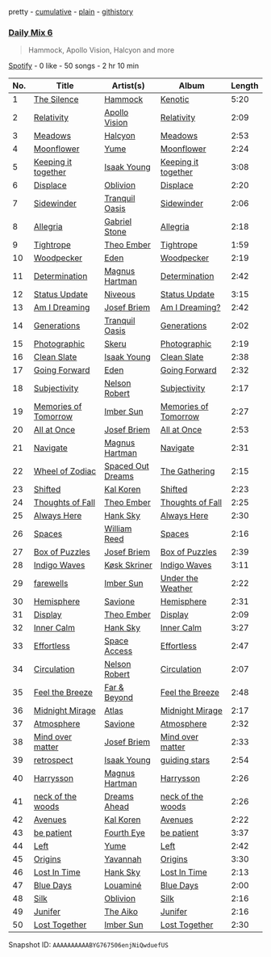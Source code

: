 pretty - [cumulative](/playlists/cumulative/37i9dQZF1E37DfB9BO9G7y.md) - [plain](/playlists/plain/37i9dQZF1E37DfB9BO9G7y) - [githistory](https://github.githistory.xyz/mdn522/spotify-playlist-archive/blob/main/playlists/plain/37i9dQZF1E37DfB9BO9G7y)

### [Daily Mix 6](https://open.spotify.com/playlist/37i9dQZF1E37DfB9BO9G7y)

> Hammock, Apollo Vision, Halcyon and more

[Spotify](https://open.spotify.com/user/spotify) - 0 like - 50 songs - 2 hr 10 min

| No. | Title | Artist(s) | Album | Length |
|---|---|---|---|---|
| 1 | [The Silence](https://open.spotify.com/track/7JA9PvWd4SeWtmY7NIdjEP) | [Hammock](https://open.spotify.com/artist/0VOR7Ie9xUSb45fzIIVJQ1) | [Kenotic](https://open.spotify.com/album/4muC3Gg4Us6ZIJ3wFDSQmS) | 5:20 |
| 2 | [Relativity](https://open.spotify.com/track/67nD0mOPtbTm5lhBsBhXqV) | [Apollo Vision](https://open.spotify.com/artist/0S54IVxCmJNc6FN8wLIC5v) | [Relativity](https://open.spotify.com/album/1OEiVFSqZIrwAqlfvgDaSJ) | 2:09 |
| 3 | [Meadows](https://open.spotify.com/track/02ssEFV2TFLeNo5KZivt0W) | [Halcyon](https://open.spotify.com/artist/6uKnnABqlxCnC40GjvgkP1) | [Meadows](https://open.spotify.com/album/4bGesTzW1f6jZN5oMAGBuB) | 2:53 |
| 4 | [Moonflower](https://open.spotify.com/track/68uoaBjCO9hUuKtUTwyJ2w) | [Yume](https://open.spotify.com/artist/4BgMskNNvTm3R0amoQs2eD) | [Moonflower](https://open.spotify.com/album/18qWsj6gnAWcpWMrnry2dL) | 2:24 |
| 5 | [Keeping it together](https://open.spotify.com/track/7kM1ugB4jojCdoZWWDNrkt) | [Isaak Young](https://open.spotify.com/artist/7qmOAgRUFZhLfwtyCGPKdo) | [Keeping it together](https://open.spotify.com/album/4gAeEQvhq9kX2vQP5RhKwP) | 3:08 |
| 6 | [Displace](https://open.spotify.com/track/4PSh6Xs1SIXT6JEAz8QGYk) | [Oblivion](https://open.spotify.com/artist/5bay23a7lnykOEQWt7FVnQ) | [Displace](https://open.spotify.com/album/0T0ham97bER92N0nshZX97) | 2:20 |
| 7 | [Sidewinder](https://open.spotify.com/track/3M2xzIfYmZ2OdPddM9KPZe) | [Tranquil Oasis](https://open.spotify.com/artist/31pLNmCY9ScYFahS0Qa448) | [Sidewinder](https://open.spotify.com/album/3oneaMF29LhE6YaT8tCPp3) | 2:06 |
| 8 | [Allegria](https://open.spotify.com/track/7KtjtJqxdejIq2k1bSW4h1) | [Gabriel Stone](https://open.spotify.com/artist/2n5cofsnSYMHUF8C9TmIA1) | [Allegria](https://open.spotify.com/album/5VBxggRl9srHJJamuknQCp) | 2:18 |
| 9 | [Tightrope](https://open.spotify.com/track/6wOmEiwPJaGIV91DHlfCmf) | [Theo Ember](https://open.spotify.com/artist/5D2aedk5p3rkUVfU4c72uR) | [Tightrope](https://open.spotify.com/album/52MysioH66TVp8O93ppRgW) | 1:59 |
| 10 | [Woodpecker](https://open.spotify.com/track/0zMRLgAv7POwRpgtAZbtvj) | [Eden](https://open.spotify.com/artist/2ZgkqMJtaEzlPnzjbCDCmD) | [Woodpecker](https://open.spotify.com/album/4G4Ls4pN6Nj5ouFwtSB8UD) | 2:19 |
| 11 | [Determination](https://open.spotify.com/track/0w6yRMdjXPiRYFzbkKi27h) | [Magnus Hartman](https://open.spotify.com/artist/0mAdUTIB13jBSnfdYp7xKl) | [Determination](https://open.spotify.com/album/55E8hkQ079zjb5ET1ZO7ba) | 2:42 |
| 12 | [Status Update](https://open.spotify.com/track/5n3dl9d3unwH31VgeyJpX0) | [Niveous](https://open.spotify.com/artist/3KIXk1rxDXMHyRgUvKplyx) | [Status Update](https://open.spotify.com/album/0DlPetBxkMsyqPTcaoQAHT) | 3:15 |
| 13 | [Am I Dreaming](https://open.spotify.com/track/7zVTz5fDa8AfRfGdnXou3m) | [Josef Briem](https://open.spotify.com/artist/4WPCpYGEKs5yshn2wETIDB) | [Am I Dreaming?](https://open.spotify.com/album/4BUYwoUwa0fmfc2SR8NjRE) | 2:42 |
| 14 | [Generations](https://open.spotify.com/track/2Q1DBeLBiPfTOEpDmKhkjP) | [Tranquil Oasis](https://open.spotify.com/artist/31pLNmCY9ScYFahS0Qa448) | [Generations](https://open.spotify.com/album/2fEom3b2ckYWqdnNfhJnIe) | 2:02 |
| 15 | [Photographic](https://open.spotify.com/track/1K2pzcuinGj4FEzIgruh4B) | [Skeru](https://open.spotify.com/artist/2VtgVsxxb33b7iZ71BNDg7) | [Photographic](https://open.spotify.com/album/19oaWHGwgVl7fgXmn6PHZM) | 2:19 |
| 16 | [Clean Slate](https://open.spotify.com/track/7CqVGMtoQBCWqrLiad6tqJ) | [Isaak Young](https://open.spotify.com/artist/7qmOAgRUFZhLfwtyCGPKdo) | [Clean Slate](https://open.spotify.com/album/7kSDFu4VWH9euEwHBmgV5P) | 2:38 |
| 17 | [Going Forward](https://open.spotify.com/track/2hrXZPJGelk7cCD0zmiDFA) | [Eden](https://open.spotify.com/artist/2ZgkqMJtaEzlPnzjbCDCmD) | [Going Forward](https://open.spotify.com/album/6QlPjdJ2ZQHYIAB8MPntRj) | 2:32 |
| 18 | [Subjectivity](https://open.spotify.com/track/1DOMV5qK3ClFmqEgByK4jz) | [Nelson Robert](https://open.spotify.com/artist/1nITSgFXHcsi7Im2tAANUp) | [Subjectivity](https://open.spotify.com/album/62qoVCVWuKwyP0HBVoFlbA) | 2:17 |
| 19 | [Memories of Tomorrow](https://open.spotify.com/track/3S5bNdw13XmF0Zw98KtVrV) | [Imber Sun](https://open.spotify.com/artist/2HyEvRdpjC6Ek9cLlLof0X) | [Memories of Tomorrow](https://open.spotify.com/album/2KYiBu3vVTbnbV7tnTZCDN) | 2:27 |
| 20 | [All at Once](https://open.spotify.com/track/2zMC6uUmuF3XCWkO6cDSF2) | [Josef Briem](https://open.spotify.com/artist/4WPCpYGEKs5yshn2wETIDB) | [All at Once](https://open.spotify.com/album/19NsKwr1MJ01pITOxAFX0x) | 2:53 |
| 21 | [Navigate](https://open.spotify.com/track/0N0BMTZAiZmlfMdc9XGHkg) | [Magnus Hartman](https://open.spotify.com/artist/0mAdUTIB13jBSnfdYp7xKl) | [Navigate](https://open.spotify.com/album/3LpBIXm0HKFxMzkNVjbLni) | 2:31 |
| 22 | [Wheel of Zodiac](https://open.spotify.com/track/5Uj3rUYghH7vcKl5IiitWC) | [Spaced Out Dreams](https://open.spotify.com/artist/7iGqNpmYWmkzGG6gwIVAha) | [The Gathering](https://open.spotify.com/album/3QuRI71gWqj1HxTmQdBMhF) | 2:15 |
| 23 | [Shifted](https://open.spotify.com/track/4KFmw3X64zQA7czCxoRxyP) | [Kal Koren](https://open.spotify.com/artist/48ZAcUtJjaZZ0OZstH5X4v) | [Shifted](https://open.spotify.com/album/1GTp2piaMxzEu2Pr36zYMh) | 2:23 |
| 24 | [Thoughts of Fall](https://open.spotify.com/track/14xTHv8Vgp5f0k4jgJYLlQ) | [Theo Ember](https://open.spotify.com/artist/5D2aedk5p3rkUVfU4c72uR) | [Thoughts of Fall](https://open.spotify.com/album/5K5BKf3QtTTVwuCkkgaWAS) | 2:25 |
| 25 | [Always Here](https://open.spotify.com/track/1rI4uOKyr3fLslWMMwjS0J) | [Hank Sky](https://open.spotify.com/artist/2OY5PzPmKNjNFgy4QwOPdI) | [Always Here](https://open.spotify.com/album/2wvLx5K3usy7ULZv9nqteD) | 2:30 |
| 26 | [Spaces](https://open.spotify.com/track/72eV4iUZ0MHnx35ARmPwYY) | [William Reed](https://open.spotify.com/artist/62TYFSmuHJr3QblYwgJq76) | [Spaces](https://open.spotify.com/album/44UlIseSRSr4N7AtOkiQb1) | 2:16 |
| 27 | [Box of Puzzles](https://open.spotify.com/track/431AGNkunph9tljrKJ1ajO) | [Josef Briem](https://open.spotify.com/artist/4WPCpYGEKs5yshn2wETIDB) | [Box of Puzzles](https://open.spotify.com/album/1bF0vGk9X8YhcvJvz2nDYc) | 2:39 |
| 28 | [Indigo Waves](https://open.spotify.com/track/1zD4Rvpzn5v7oLxqlbyfhd) | [Køsk Skriner](https://open.spotify.com/artist/373GwyozV3SJ9WC59MtwZu) | [Indigo Waves](https://open.spotify.com/album/0zw5agu3WoaZKT9mUwSi56) | 3:11 |
| 29 | [farewells](https://open.spotify.com/track/1EoaRggXd8RBKp4uFYB6PW) | [Imber Sun](https://open.spotify.com/artist/2HyEvRdpjC6Ek9cLlLof0X) | [Under the Weather](https://open.spotify.com/album/22nxXrvNWalmBOHUQkE85D) | 2:22 |
| 30 | [Hemisphere](https://open.spotify.com/track/0Uek6WY0h7l6DSHmCQSqss) | [Savione](https://open.spotify.com/artist/3BqdrzfJnVqaTOI84wcjVg) | [Hemisphere](https://open.spotify.com/album/3F5VaCTowmfhBgRDDwv0vV) | 2:31 |
| 31 | [Display](https://open.spotify.com/track/2zQQDwkqV1PdM7nBtMMpC7) | [Theo Ember](https://open.spotify.com/artist/5D2aedk5p3rkUVfU4c72uR) | [Display](https://open.spotify.com/album/3vhOnEjTegpjgr3Yx3N8tS) | 2:09 |
| 32 | [Inner Calm](https://open.spotify.com/track/7Anprc8qpsTpgGBFCCUkaj) | [Hank Sky](https://open.spotify.com/artist/2OY5PzPmKNjNFgy4QwOPdI) | [Inner Calm](https://open.spotify.com/album/4XJnVVkctq17qjCpiYvIaj) | 3:27 |
| 33 | [Effortless](https://open.spotify.com/track/3XW2ewe1iNoBlHTYPUi39V) | [Space Access](https://open.spotify.com/artist/1s2VXzYMLAHNVLNohNAmQy) | [Effortless](https://open.spotify.com/album/1qsL6G5Ydy3yzQaXXKjgzx) | 2:47 |
| 34 | [Circulation](https://open.spotify.com/track/50Ziucmsey63pWlQq7JpM7) | [Nelson Robert](https://open.spotify.com/artist/1nITSgFXHcsi7Im2tAANUp) | [Circulation](https://open.spotify.com/album/20RBGtqcFGb2dCjiQQJU62) | 2:07 |
| 35 | [Feel the Breeze](https://open.spotify.com/track/0vUcaGixVs5gRwdmvJapA7) | [Far & Beyond](https://open.spotify.com/artist/3ZfzatnOpZk7jV2TeN76if) | [Feel the Breeze](https://open.spotify.com/album/16dcXv0shy4UYcXIaNhPpR) | 2:48 |
| 36 | [Midnight Mirage](https://open.spotify.com/track/1xohijLMPeS2kW0h9nzoK3) | [Atlas](https://open.spotify.com/artist/4cIXcF5axlL9r4CTRCtszo) | [Midnight Mirage](https://open.spotify.com/album/17FfPZ34ViabESKqC0se4D) | 2:17 |
| 37 | [Atmosphere](https://open.spotify.com/track/19g2Q1yE3LlRykOa5sLL7C) | [Savione](https://open.spotify.com/artist/3BqdrzfJnVqaTOI84wcjVg) | [Atmosphere](https://open.spotify.com/album/6onogylUTUOmrp6Fwb6F5j) | 2:32 |
| 38 | [Mind over matter](https://open.spotify.com/track/1XTcfJ0PlFW3xSq4kqPxqr) | [Josef Briem](https://open.spotify.com/artist/4WPCpYGEKs5yshn2wETIDB) | [Mind over matter](https://open.spotify.com/album/5LZ7RMBcmV2y6d5safkTgx) | 2:33 |
| 39 | [retrospect](https://open.spotify.com/track/1vlaBhPNXdqdhdjkwV8VCv) | [Isaak Young](https://open.spotify.com/artist/7qmOAgRUFZhLfwtyCGPKdo) | [guiding stars](https://open.spotify.com/album/5IJHIq51IkDXlWblxCaLz0) | 2:54 |
| 40 | [Harrysson](https://open.spotify.com/track/4mgsbmVT3LeLgZnwJaJqaH) | [Magnus Hartman](https://open.spotify.com/artist/0mAdUTIB13jBSnfdYp7xKl) | [Harrysson](https://open.spotify.com/album/1KQhrIPphc5HZGIa7r1pdq) | 2:26 |
| 41 | [neck of the woods](https://open.spotify.com/track/5SSvRUwuAGPz7vDEIcq4LA) | [Dreams Ahead](https://open.spotify.com/artist/6JHr6WrfMhJNTpJ1smiQXy) | [neck of the woods](https://open.spotify.com/album/6bb1mYSKI8PPihbDKOR6yu) | 2:26 |
| 42 | [Avenues](https://open.spotify.com/track/1qj3IeHlMTcfeskecNwYBC) | [Kal Koren](https://open.spotify.com/artist/48ZAcUtJjaZZ0OZstH5X4v) | [Avenues](https://open.spotify.com/album/3a1bEBIopXiTDWHbn9oiin) | 2:22 |
| 43 | [be patient](https://open.spotify.com/track/42hSh6L3A169R19kWKjK0E) | [Fourth Eye](https://open.spotify.com/artist/6rRi2CL7CAJPlreLloPwxY) | [be patient](https://open.spotify.com/album/6axajv4QhAuQTRDY1RM4eL) | 3:37 |
| 44 | [Left](https://open.spotify.com/track/08INGrgXm49N3b1cRnXBfF) | [Yume](https://open.spotify.com/artist/4BgMskNNvTm3R0amoQs2eD) | [Left](https://open.spotify.com/album/7Bv4wbKCuyabt6Ec5FZUVi) | 2:42 |
| 45 | [Origins](https://open.spotify.com/track/0U5OKIZb2n35xNBmsxuSiH) | [Yavannah](https://open.spotify.com/artist/2i9RUDCIF8Aqr3sq19hTZI) | [Origins](https://open.spotify.com/album/5wdRzws51iFoyCB87klzVQ) | 3:30 |
| 46 | [Lost In Time](https://open.spotify.com/track/32c2uY8jqnymQYtRYp3ypo) | [Hank Sky](https://open.spotify.com/artist/2OY5PzPmKNjNFgy4QwOPdI) | [Lost In Time](https://open.spotify.com/album/1e7rk6lnTGYLHiTuvvdIJC) | 2:13 |
| 47 | [Blue Days](https://open.spotify.com/track/5GoYUzWlBQZL7cDROLSeIr) | [Louaminé](https://open.spotify.com/artist/6ZuFc28ghG17tRPI8ZNpTF) | [Blue Days](https://open.spotify.com/album/5vUGY8BoWFzheTCoP8oR0a) | 2:00 |
| 48 | [Silk](https://open.spotify.com/track/4wQqXxRKzaf3a9ygWPWEhV) | [Oblivion](https://open.spotify.com/artist/5bay23a7lnykOEQWt7FVnQ) | [Silk](https://open.spotify.com/album/3LHMaOv9nxLwah9u9DtwqK) | 2:16 |
| 49 | [Junifer](https://open.spotify.com/track/2O6ok8mA213SiKlHD3yOPt) | [The Aiko](https://open.spotify.com/artist/2qI0IMelpQDuqwVCmluMQ3) | [Junifer](https://open.spotify.com/album/7p1Aod0Uxw4Mc1lJQ47ixQ) | 2:16 |
| 50 | [Lost Together](https://open.spotify.com/track/4L4oUWv9dBjgGScuHpDXDG) | [Imber Sun](https://open.spotify.com/artist/2HyEvRdpjC6Ek9cLlLof0X) | [Lost Together](https://open.spotify.com/album/3Y30tca34Ey15PhjZlnq3V) | 2:30 |

Snapshot ID: `AAAAAAAAAABYG767506enjNiQwduefUS`
